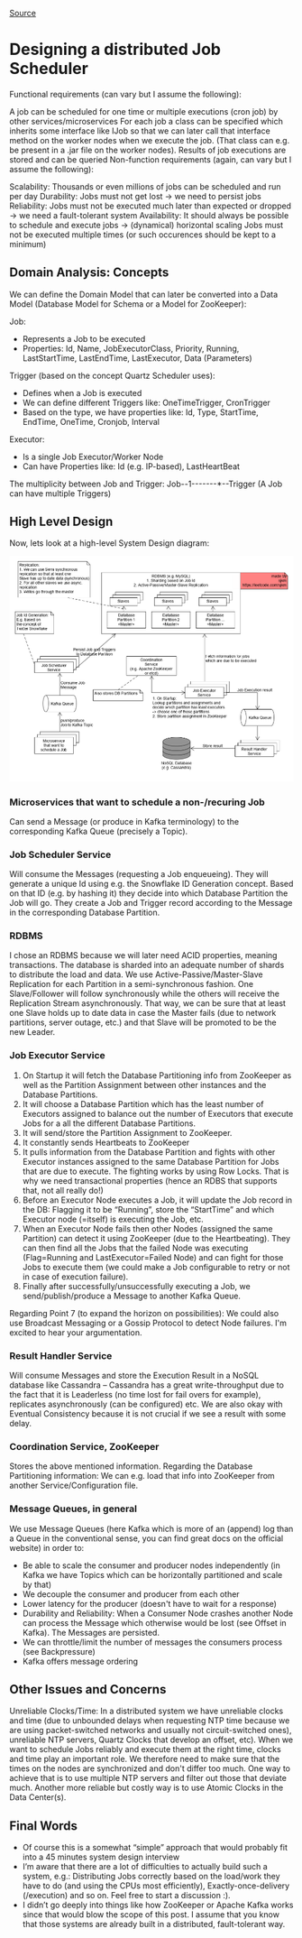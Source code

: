 [Source](https://leetcode.com/discuss/general-discussion/1082786/System-Design%3A-Designing-a-distributed-Job-Scheduler-or-Many-interesting-concepts-to-learn)

# Designing a distributed Job Scheduler

####

Functional requirements (can vary but I assume the following):

A job can be scheduled for one time or multiple executions (cron job) by other services/microservices
For each job a class can be specified which inherits some interface like IJob so that we can later call that interface method on the worker nodes when we execute the job. (That class can e.g. be present in a .jar file on the worker nodes).
Results of job executions are stored and can be queried
Non-function requirements (again, can vary but I assume the following):

Scalability: Thousands or even millions of jobs can be scheduled and run per day
Durability: Jobs must not get lost -> we need to persist jobs
Reliability: Jobs must not be executed much later than expected or dropped -> we need a fault-tolerant system
Availability: It should always be possible to schedule and execute jobs -> (dynamical) horizontal scaling
Jobs must not be executed multiple times (or such occurences should be kept to a minimum)

####

## Domain Analysis: Concepts

We can define the Domain Model that can later be converted into a Data Model (Database Model for Schema or a Model for ZooKeeper):

Job:
- Represents a Job to be executed
- Properties: Id, Name, JobExecutorClass, Priority, Running, LastStartTime, LastEndTime, LastExecutor, Data (Parameters)

Trigger (based on the concept Quartz Scheduler uses):
- Defines when a Job is executed
- We can define different Triggers like: OneTimeTrigger, CronTrigger
- Based on the type, we have properties like: Id, Type, StartTime, EndTime, OneTime, Cronjob, Interval

Executor:
- Is a single Job Executor/Worker Node
- Can have Properties like: Id (e.g. IP-based), LastHeartBeat

The multiplicity between Job and Trigger: Job--1-------*--Trigger (A Job can have multiple Triggers)

####

## High Level Design

Now, lets look at a high-level System Design diagram:

![Job Scheduler](images/job_scheduler.png)

### Microservices that want to schedule a non-/recuring Job
Can send a Message (or produce in Kafka terminology) to the corresponding Kafka Queue (precisely a Topic).

### Job Scheduler Service
Will consume the Messages (requesting a Job enqueueing). They will generate a unique Id using e.g. the Snowflake ID Generation concept. Based on that ID (e.g. by hashing it) they decide into which Database Partition the Job will go. They create a Job and Trigger record according to the Message in the corresponding Database Partition.

### RDBMS
I chose an RDBMS because we will later need ACID properties, meaning transactions. The database is sharded into an adequate number of shards to distribute the load and data. We use Active-Passive/Master-Slave Replication for each Partition in a semi-synchronous fashion. One Slave/Follower will follow synchronously while the others will receive the Replication Stream asynchronously. That way, we can be sure that at least one Slave holds up to date data in case the Master fails (due to network partitions, server outage, etc.) and that Slave will be promoted to be the new Leader.
 
### Job Executor Service
1. On Startup it will fetch the Database Partitioning info from ZooKeeper as well as the Partition Assignment between other instances and the Database Partitions.
2. It will choose a Database Partition which has the least number of Executors assigned to balance out the number of Executors that execute Jobs for a all the different Database Partitions.
3. It will send/store the Partition Assignment to ZooKeeper.
4. It constantly sends Heartbeats to ZooKeeper
5. It pulls information from the Database Partition and fights with other Executor instances assigned to the same Database Partition for Jobs that are due to execute. The fighting works by using Row Locks. That is why we need transactional properties (hence an RDBS that supports that, not all really do!)
6. Before an Executor Node executes a Job, it will update the Job record in the DB: Flagging it to be “Running”, store the “StartTime” and which Executor node (=itself) is executing the Job, etc.
7. When an Executor Node fails then other Nodes (assigned the same Partition) can detect it using ZooKeeper (due to the Heartbeating). They can then find all the Jobs that the failed Node was executing (Flag=Running and LastExecutor=Failed Node) and can fight for those Jobs to execute them (we could make a Job configurable to retry or not in case of execution failure).
8. Finally after successfully/unsuccessfully executing a Job, we send/publish/produce a Message to another Kafka Queue.

Regarding Point 7 (to expand the horizon on possibilities): We could also use Broadcast Messaging or a Gossip Protocol to detect Node failures. I'm excited to hear your argumentation.

### Result Handler Service
Will consume Messages and store the Execution Result in a NoSQL database like Cassandra – Cassandra has a great write-throughput due to the fact that it is Leaderless (no time lost for fail overs for example), replicates asynchronously (can be configured) etc. We are also okay with Eventual Consistency because it is not crucial if we see a result with some delay.

### Coordination Service, ZooKeeper
Stores the above mentioned information. Regarding the Database Partitioning information: We can e.g. load that info into ZooKeeper from another Service/Configuration file.

### Message Queues, in general
We use Message Queues (here Kafka which is more of an (append) log than a Queue in the conventional sense, you can find great docs on the official website) in order to:

- Be able to scale the consumer and producer nodes independently (in Kafka we have Topics which can be horizontally partitioned and scale by that)
- We decouple the consumer and producer from each other
- Lower latency for the producer (doesn't have to wait for a response)
- Durability and Reliability: When a Consumer Node crashes another Node can process the Message which otherwise would be lost (see Offset in Kafka). The Messages are persisted.
- We can throttle/limit the number of messages the consumers process (see Backpressure)
- Kafka offers message ordering

####

## Other Issues and Concerns

Unreliable Clocks/Time: In a distributed system we have unreliable clocks and time (due to unbounded delays when requesting NTP time because we are using packet-switched networks and usually not circuit-switched ones), unreliable NTP servers, Quartz Clocks that develop an offset, etc). When we want to schedule Jobs reliably and execute them at the right time, clocks and time play an important role. We therefore need to make sure that the times on the nodes are synchronized and don't differ too much. One way to achieve that is to use multiple NTP servers and filter out those that deviate much. Another more reliable but costly way is to use Atomic Clocks in the Data Center(s).

####

## Final Words

- Of course this is a somewhat “simple” approach that would probably fit into a 45 minutes system design interview
- I’m aware that there are a lot of difficulties to actually build such a system, e.g.: Distributing Jobs correctly based on the load/work they have to do (and using the CPUs most efficiently), Exactly-once-delivery (/execution) and so on. Feel free to start a discussion :).
- I didn’t go deeply into things like how ZooKeeper or Apache Kafka works since that would blow the scope of this post. I assume that you know that those systems are already built in a distributed, fault-tolerant way.
